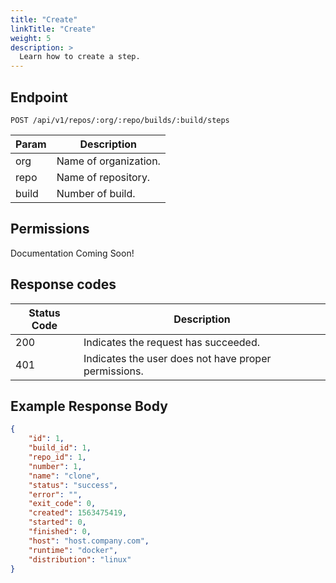 ```yaml
---
title: "Create"
linkTitle: "Create"
weight: 5
description: >
  Learn how to create a step.
---
```


## Endpoint

```
POST /api/v1/repos/:org/:repo/builds/:build/steps
```

| Param | Description |
|---|---|
| org | Name of organization. |
| repo | Name of repository. |
| build | Number of build. |

## Permissions

Documentation Coming Soon!

## Response codes

| Status Code | Description |
|---|---|
| 200 | Indicates the request has succeeded. |
| 401 | Indicates the user does not have proper permissions. |

## Example Response Body

```json
{
	"id": 1,
	"build_id": 1,
	"repo_id": 1,
	"number": 1,
	"name": "clone",
	"status": "success",
	"error": "",
	"exit_code": 0,
	"created": 1563475419,
	"started": 0,
	"finished": 0,
	"host": "host.company.com",
	"runtime": "docker",
	"distribution": "linux"
}
```
